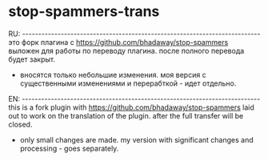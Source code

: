 # stop-spammers-trans
RU: --------------------------------------------------------------------------
это форк плагина с https://github.com/bhadaway/stop-spammers
выложен для работы по переводу плагина.
после полного перевода будет закрыт.
- вносятся только небольшие изменения.
моя версия с существенными изменениями и перерабткой - идет отдельно.

EN: --------------------------------------------------------------------------
this is a fork plugin with https://github.com/bhadaway/stop-spammers
laid out to work on the translation of the plugin.
after the full transfer will be closed.
- only small changes are made.
my version with significant changes and processing - goes separately.


